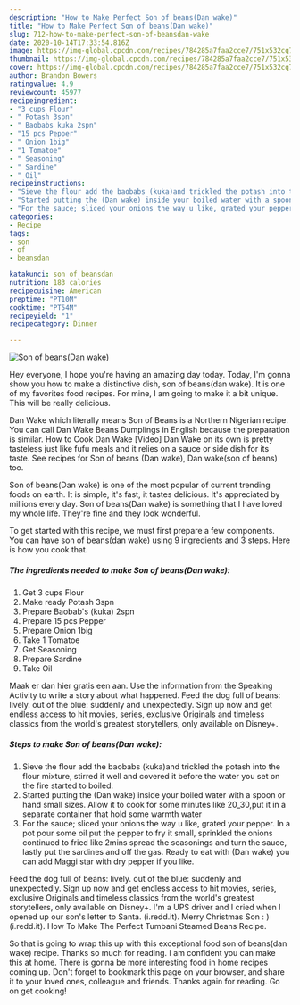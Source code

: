 ```yaml
---
description: "How to Make Perfect Son of beans(Dan wake)"
title: "How to Make Perfect Son of beans(Dan wake)"
slug: 712-how-to-make-perfect-son-of-beansdan-wake
date: 2020-10-14T17:33:54.816Z
image: https://img-global.cpcdn.com/recipes/784285a7faa2cce7/751x532cq70/son-of-beansdan-wake-recipe-main-photo.jpg
thumbnail: https://img-global.cpcdn.com/recipes/784285a7faa2cce7/751x532cq70/son-of-beansdan-wake-recipe-main-photo.jpg
cover: https://img-global.cpcdn.com/recipes/784285a7faa2cce7/751x532cq70/son-of-beansdan-wake-recipe-main-photo.jpg
author: Brandon Bowers
ratingvalue: 4.9
reviewcount: 45977
recipeingredient:
- "3 cups Flour"
- " Potash 3spn"
- " Baobabs kuka 2spn"
- "15 pcs Pepper"
- " Onion 1big"
- "1 Tomatoe"
- " Seasoning"
- " Sardine"
- " Oil"
recipeinstructions:
- "Sieve the flour add the baobabs (kuka)and trickled the potash into the flour mixture, stirred it well and covered it before the water you set on the fire started to boiled."
- "Started putting the (Dan wake) inside your boiled water with a spoon or hand small sizes. Allow it to cook for some minutes like 20_30,put it in a separate container that hold some warmth water"
- "For the sauce; sliced your onions the way u like, grated your pepper. In a pot pour some oil put the pepper to fry it small, sprinkled the onions continued to fried like 2mins spread the seasonings and turn the sauce, lastly put the sardines and off the gas. Ready to eat with (Dan wake) you can add Maggi star with dry pepper if you like."
categories:
- Recipe
tags:
- son
- of
- beansdan

katakunci: son of beansdan 
nutrition: 183 calories
recipecuisine: American
preptime: "PT10M"
cooktime: "PT54M"
recipeyield: "1"
recipecategory: Dinner

---
```



![Son of beans(Dan wake)](https://img-global.cpcdn.com/recipes/784285a7faa2cce7/751x532cq70/son-of-beansdan-wake-recipe-main-photo.jpg)

Hey everyone, I hope you're having an amazing day today. Today, I'm gonna show you how to make a distinctive dish, son of beans(dan wake). It is one of my favorites food recipes. For mine, I am going to make it a bit unique. This will be really delicious.

Dan Wake which literally means Son of Beans is a Northern Nigerian recipe. You can call Dan Wake Beans Dumplings in English because the preparation is similar. How to Cook Dan Wake [Video] Dan Wake on its own is pretty tasteless just like fufu meals and it relies on a sauce or side dish for its taste. See recipes for Son of beans (Dan wake), Dan wake(son of beans) too.

Son of beans(Dan wake) is one of the most popular of current trending foods on earth. It is simple, it's fast, it tastes delicious. It's appreciated by millions every day. Son of beans(Dan wake) is something that I have loved my whole life. They're fine and they look wonderful.


To get started with this recipe, we must first prepare a few components. You can have son of beans(dan wake) using 9 ingredients and 3 steps. Here is how you cook that.

<!--inarticleads1-->

##### The ingredients needed to make Son of beans(Dan wake):

1. Get 3 cups Flour
1. Make ready  Potash 3spn
1. Prepare  Baobab&#39;s (kuka) 2spn
1. Prepare 15 pcs Pepper
1. Prepare  Onion 1big
1. Take 1 Tomatoe
1. Get  Seasoning
1. Prepare  Sardine
1. Take  Oil


Maak er dan hier gratis een aan. Use the information from the Speaking Activity to write a story about what happened. Feed the dog full of beans: lively. out of the blue: suddenly and unexpectedly. Sign up now and get endless access to hit movies, series, exclusive Originals and timeless classics from the world&#39;s greatest storytellers, only available on Disney+. 

<!--inarticleads2-->

##### Steps to make Son of beans(Dan wake):

1. Sieve the flour add the baobabs (kuka)and trickled the potash into the flour mixture, stirred it well and covered it before the water you set on the fire started to boiled.
1. Started putting the (Dan wake) inside your boiled water with a spoon or hand small sizes. Allow it to cook for some minutes like 20_30,put it in a separate container that hold some warmth water
1. For the sauce; sliced your onions the way u like, grated your pepper. In a pot pour some oil put the pepper to fry it small, sprinkled the onions continued to fried like 2mins spread the seasonings and turn the sauce, lastly put the sardines and off the gas. Ready to eat with (Dan wake) you can add Maggi star with dry pepper if you like.


Feed the dog full of beans: lively. out of the blue: suddenly and unexpectedly. Sign up now and get endless access to hit movies, series, exclusive Originals and timeless classics from the world&#39;s greatest storytellers, only available on Disney+. I&#39;m a UPS driver and I cried when I opened up our son&#39;s letter to Santa. (i.redd.it). Merry Christmas Son : ) (i.redd.it). How To Make The Perfect Tumbani Steamed Beans Recipe. 

So that is going to wrap this up with this exceptional food son of beans(dan wake) recipe. Thanks so much for reading. I am confident you can make this at home. There is gonna be more interesting food in home recipes coming up. Don't forget to bookmark this page on your browser, and share it to your loved ones, colleague and friends. Thanks again for reading. Go on get cooking!
